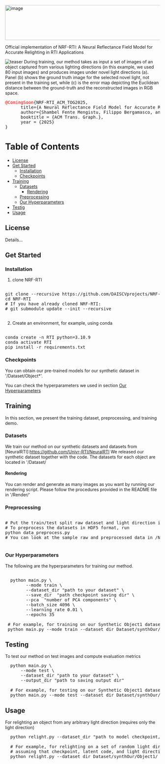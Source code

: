 <img width="966" height="114" alt="image" src="https://github.com/user-attachments/assets/c52978dd-df3a-423c-91bb-59bac65019cb" />


Official implementation of NRF-RTI: A Neural Reflectance Field Model for Accurate Relighting in RTI Applications

![teaser](https://github.com/user-attachments/assets/97447c03-3ab7-40c0-86ed-b3ff069a6c2f)
During training, our method takes as input a set of images of an object captured from various lighting directions (in this example, we used 80
input images) and produces images under novel light directions (a). Panel (b) shows the ground truth image for the selected novel
light, not present in the training set, while (c) is the error map depicting the Euclidean distance between the ground-truth and the reconstructed
images in RGB space.

<pre>
<span style="color:red">@ComingSoon</span>{NRF-RTI_ACM_TOG2025,
      title={A Neural Reflectance Field Model for Accurate Relighting in RTI Applications}, 
      author={Shambel Fente Mengistu, Filippo Bergamasco, and Mara Pistellato},
      booktitle = {ACM Trans. Graph.},
      year = {2025}
}
</pre>

# Table of Contents
- [License](#license)
- [Get Started](#get-started)
  - [Installation](#installation)
  - [Checkpoints](#checkpoints)
- [Training](#training)
  - [Datasets](#datasets)
    - [Rendering](#rendering)
  - [Preprocessing](#preprocessing)
  - [Our Hyperparameters](#our-hyperparameters)
- [Testig](#testing)
- [Usage](#usage)
  
## License

Details...

## Get Started


### Installation

1. clone NRF-RTI
<pre>  
git clone --recursive https://github.com/DAISCVprojects/NRF-RTI
cd NRF-RTI
# If you have already cloned NRF-RTI:
# git submodule update --init --recursive
 </pre>

2. Create an environment, for example, using conda
<pre> 
conda create -n RTI python=3.10.9
conda activate RTI
pip install -r requirements.txt
</pre>
  
### Checkpoints
You can obtain our pre-trained models for our synthetic dataset in '/Dataset/Object*'.

You can check the hyperparameters we used in section [Our Hyperparameters](#our-hyperparameters)

## Training
In this section, we present the training dataset, preprocessing, and training demo.

### Datasets
We train our method on our synthetic datasets and datasets from [NeuralRTI]:https://github.com/Univr-RTI/NeuralRTI 
We released our synthetic dataset together with the code. The datasets for each object are located in '/Dataset/

#### Rendering
You can render and generate  as many images as you want by running our rendering script.
Please follow the procedures provided in the README file in '/Render/' 

### Preprocessing
<pre> 
# Put the train/test split raw dataset and light direction in /NRF-RTI/Dataset/
# To preprocess the datasets in HDF5 format, run
python data_preprocess.py
# You can look at the sample raw and preprocessed data in /NRF-RTI/Dataset/
   </pre>
   
### Our Hyperparameters
The following are the hyperparameters for training our method.
<pre> 
  python main.py \
        --mode train \
        --dataset_dir "path to your dataset" \
        --save_dir  "path checkpoint saving dir" \
        --pca  "number of PCA components" \
        --batch_size 4096 \
        --learning_rate 0.01 \
        --epochs 35

 # For example, for training on our Synthetic Object1 dataset   
 python main.py --mode train --dataset_dir Dataset/synthOur/Object1/ --save_dir Dataset/synthOur/Object1/saved_model/ --pca 20 --batch_size 4096 --learning_rate 0.01 --epochs 35
</pre>

## Testing
To test our method on test images and compute evaluation metrics
<pre>
  python main.py \
      --mode test \
      --dataset_dir "path to your dataset" \
      --output_dir "path to saving output dir"
  
  # For example, for testing on our Synthetic Object1 dataset
  python main.py --mode test --dataset_dir Dataset/synthOur/Object1/ --output_dir Dataset/synthOur/Object1/output/
</pre>

## Usage
For relighting an object from any arbitrary light direction (requires only the light direction)
<pre>
  python relight.py --dataset_dir "path to model checkpoint, light direction, and compressed latent code"
  
  # For example, for relighting on a set of random light directions 
  # assuming that checkpoint, latent code, and light direction are saved in Dataset/synthOur/Object1/
  python relight.py --dataset_dir Dataset/synthOur/Object1/
</pre>

